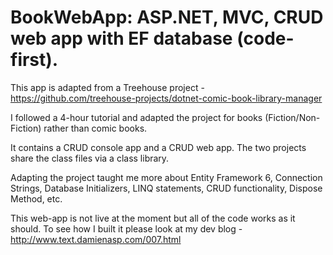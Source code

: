 # BookWebApp: ASP.NET, MVC, CRUD web app with EF database (code-first).

This app is adapted from a Treehouse project - 
https://github.com/treehouse-projects/dotnet-comic-book-library-manager

I followed a 4-hour tutorial and adapted the project for books (Fiction/Non-Fiction) rather than comic books.

It contains a CRUD console app and a CRUD web app. The two projects share the class files via a class library.

Adapting the project taught me more about Entity Framework 6, Connection Strings, Database Initializers, LINQ statements, CRUD functionality, Dispose Method, etc.

This web-app is not live at the moment but all of the code works as it should. To see how I built it please look at my dev blog - http://www.text.damienasp.com/007.html
